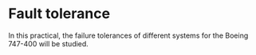 # Fault tolerance

In this practical, the failure tolerances of different systems for the Boeing 747-400 will be studied.
